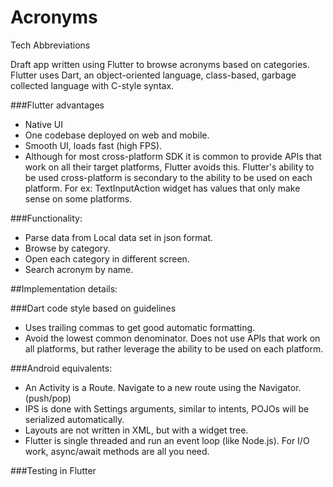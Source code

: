 # Acronyms
Tech Abbreviations

Draft app written using Flutter to browse acronyms based on categories.
Flutter uses Dart, an object-oriented language, class-based, garbage collected language with C-style syntax.


###Flutter advantages

* Native UI
* One codebase deployed on web and mobile.
* Smooth UI, loads fast (high FPS).
* Although for most cross-platform SDK it is common to provide APIs that work on all their target platforms, Flutter avoids this. Flutter's ability to be used cross-platform is secondary to the ability to be used on each platform. For ex: TextInputAction widget has values that only make sense on some platforms.

###Functionality:

- Parse data from Local data set in json format.
- Browse by category.
- Open each category in different screen.
- Search acronym by name.


##Implementation details:


###Dart code style based on guidelines

- Uses trailing commas to get good automatic formatting.
- Avoid the lowest common denominator. Does not use APIs that work on all platforms, but rather leverage the ability to be used on each platform.


###Android equivalents:
- An Activity is a Route. Navigate to a new route using the Navigator. (push/pop)
- IPS is done with Settings arguments, similar to intents, POJOs will be serialized automatically.
- Layouts are not written in XML, but with a widget tree.
- Flutter is single threaded and run an event loop (like Node.js). For I/O work, async/await methods are all you need.


###Testing in Flutter

